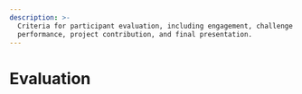 ```yaml
---
description: >-
  Criteria for participant evaluation, including engagement, challenge
  performance, project contribution, and final presentation.
---
```


# Evaluation

